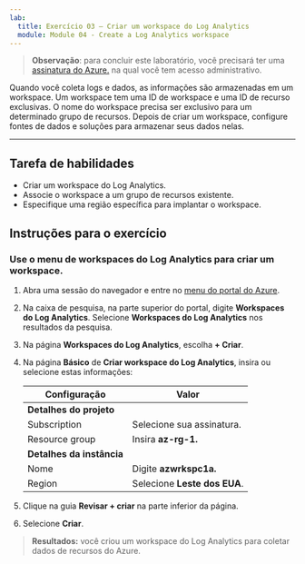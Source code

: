 ```yaml
---
lab:
  title: Exercício 03 – Criar um workspace do Log Analytics
  module: Module 04 - Create a Log Analytics workspace
---
```



>**Observação**: para concluir este laboratório, você precisará ter uma [assinatura do Azure.](https://azure.microsoft.com/en-us/free/?azure-portal=true) na qual você tem acesso administrativo. 


Quando você coleta logs e dados, as informações são armazenadas em um workspace. Um workspace tem uma ID de workspace e uma ID de recurso exclusivas. O nome do workspace precisa ser exclusivo para um determinado grupo de recursos. Depois de criar um workspace, configure fontes de dados e soluções para armazenar seus dados nelas. 

---

## Tarefa de habilidades

- Criar um workspace do Log Analytics.
- Associe o workspace a um grupo de recursos existente.
- Especifique uma região específica para implantar o workspace.

## Instruções para o exercício 

### Use o menu de workspaces do Log Analytics para criar um workspace.

1. Abra uma sessão do navegador e entre no [menu do portal do Azure](https://portal.azure.com/).
   
2. Na caixa de pesquisa, na parte superior do portal, digite **Workspaces do Log Analytics**. Selecione **Workspaces do Log Analytics** nos resultados da pesquisa.

3. Na página **Workspaces do Log Analytics**, escolha **+ Criar**.

4. Na página **Básico** de **Criar workspace do Log Analytics**, insira ou selecione estas informações:
   
   |Configuração|Valor|
   |---|---|
   |**Detalhes do projeto**|
   |Subscription|Selecione sua assinatura.|
   |Resource group|Insira **az-rg-1.**|
   |**Detalhes da instância**|
   |Nome|Digite **azwrkspc1a.**|
   |Region|Selecione **Leste dos EUA**.|

5. Clique na guia **Revisar + criar** na parte inferior da página.
  
6. Selecione **Criar**.

> **Resultados:** você criou um workspace do Log Analytics para coletar dados de recursos do Azure.
